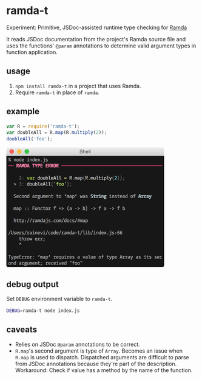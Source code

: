 # ramda-t

Experiment: Primitive, JSDoc-assisted runtime type checking for [Ramda][ramda]

It reads JSDoc documentation from the project's Ramda source file and uses
the functions' `@param` annotations to determine valid argument types in
function application.

## usage

1. `npm install ramda-t` in a project that uses Ramda.
2. Require `ramda-t` in place of `ramda`.

## example

```js
var R = require('ramda-t');
var doubleAll = R.map(R.multiply(2));
doubleAll('foo');
```

<img src="https://raw.githubusercontent.com/raine/ramda-t/media/example.png" width="416" height="315">

## debug output

Set `DEBUG` environment variable to `ramda-t`.

```sh
DEBUG=ramda-t node index.js
```

## caveats

- Relies on JSDoc `@param` annotations to be correct.
- `R.map`'s second argument is type of `Array`. Becomes an issue when `R.map`
  is used to dispatch. Dispatched arguments are difficult to parse from JSDoc
  annotations because they're part of the description. Workaround: Check if
  value has a method by the name of the function.

[ramda]: http://ramdajs.com
